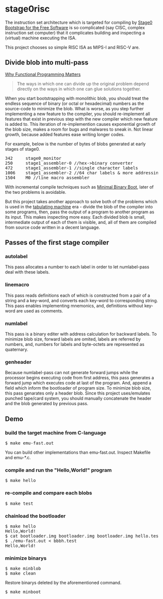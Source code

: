 # stage0risc
The instruction set architecture which is targeted for compiling by
[Stage0 Bootstrap for the Free Software](https://savannah.nongnu.org/projects/stage0/)
is so complicated (say CISC, complex instruction set computer)
that it complicates building and inspecting
a (virtual) machine executing the ISA.

This project chooses so simple RISC ISA as MIPS-I and RISC-V are.

## Divide blob into multi-pass

[Why Functional Programming Matters](https://www.cse.chalmers.se/~rjmh/Papers/whyfp.html)

> The ways in which one can divide up the original problem
depend directly on the ways
in which one can glue solutions together.

When you start bootstrapping with monolithic blob,
you should treat the endless sequence of
binary (or octal or hexadecimal) numbers
as the source-code to minimize the blob.
What is worse,
as you step further implementing a new feature to the compiler,
you should re-implement all features that exist in previous step
with the new compiler which new feature is added to.
This iteration of re-implemention causes
exponential growth of the blob size,
makes a room for bugs and malwares to sneak in.
Not linear growth, because added features ease writing longer codes.

For example, below is the number of bytes of blobs
generated at early stages of stage0.

<pre>
342     stage0_monitor
250     stage1_assembler-0 //hex->binary converter
472     stage1_assembler-1 //single character labels
1006    stage1_assembler-2 //64 char labels & more addressing modes
1504    M0 //line macro assembler
</pre>

With incremental compile techniques such as
[Minimal Binary Boot](https://codeberg.org/StefanK/MinimalBinaryBoot),
later of the two problems is avoidable.

But this project takes another approach to solve both of the problems
which is used in the
[tabulating machine](https://en.wikipedia.org/wiki/Tabulating_machine)
era -
divide the blob of the compiler into some programs,
then, pass the output of a program to another program as its input.
This makes inspecting more easy.
Each divided blob is small,
intermediate output of each of them is visible,
and, all of them are compiled from source code written in a decent language.

## Passes of the first stage compiler
### autolabel
This pass allocates a number to each label
in order to let numlabel-pass deal with these labels.

### linemacro
This pass reads definitions
each of which is constructed from a pair of a string and a key-word,
and converts each key-word to corresponding string.
This pass enables implementing mnemonics,
and, definitions without key-word are used as comments.

### numlabel
This pass is a binary editer with address calculation for backward labels.
To minimize blob size, forward labels are omited,
labels are referred by numbers, and, numbers for labels and byte-octets
are represented as quaternary.

### genheader
Because numlabel-pass can not generate forward jumps
while the processor begins executing code from first address,
this pass generates a forward jump which executes code at last of the program.
And, append a field which inform the bootloader of program size.
To minimize blob size, this pass genarates only a header blob.
Since this project uses/emulates punched tape/card system,
you should manually concatenate
the header and the blob generated by previous pass.

## Demo
### build the target machine from C-language
<pre>
$ make emu-fast.out
</pre>
You can build other implementations than emu-fast.out.
Inspect Makefile and emu-\*.c.

### compile and run the "Hello,World!" program
<pre>
$ make hello
</pre>

### re-compile and compare each blobs
<pre>
$ make test
</pre>

### chainload the bootloader
<pre>
$ make hello
Hello,World!
$ cat bootloader.img bootloader.img bootloader.img hello.test > bbbh.test
$ ./emu-fast.out < bbbh.test
Hello,World!
</pre>

### minimize binarys
<pre>
$ make minblob
$ make clean
</pre>

Restore binarys deleted by the aforementioned command.

<pre>
$ make minboot
</pre>
